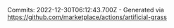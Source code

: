 Commits: 2022-12-30T06:12:43.700Z - Generated via https://github.com/marketplace/actions/artificial-grass
<br>
